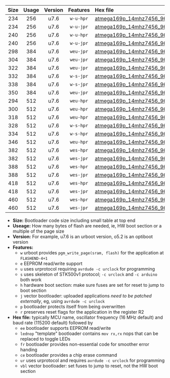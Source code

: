 |Size|Usage|Version|Features|Hex file|
|:-:|:-:|:-:|:-:|:--|
|234|256|u7.6|`w-u-hpr`|[atmega169p_14mhz7456_9600bps_ur.hex](https://raw.githubusercontent.com/stefanrueger/urboot/main//atmega169p_14mhz7456_9600bps_ur.hex)|
|234|256|u7.6|`w-u-jpr`|[atmega169p_14mhz7456_9600bps_ur_vbl.hex](https://raw.githubusercontent.com/stefanrueger/urboot/main//atmega169p_14mhz7456_9600bps_ur_vbl.hex)|
|240|256|u7.6|`w-u-hpr`|[atmega169p_14mhz7456_9600bps_lednop_ur.hex](https://raw.githubusercontent.com/stefanrueger/urboot/main//atmega169p_14mhz7456_9600bps_lednop_ur.hex)|
|240|256|u7.6|`w-u-jpr`|[atmega169p_14mhz7456_9600bps_lednop_ur_vbl.hex](https://raw.githubusercontent.com/stefanrueger/urboot/main//atmega169p_14mhz7456_9600bps_lednop_ur_vbl.hex)|
|298|384|u7.6|`weu-jpr`|[atmega169p_14mhz7456_9600bps_ee_ur_vbl.hex](https://raw.githubusercontent.com/stefanrueger/urboot/main//atmega169p_14mhz7456_9600bps_ee_ur_vbl.hex)|
|304|384|u7.6|`weu-jpr`|[atmega169p_14mhz7456_9600bps_ee_lednop_ur_vbl.hex](https://raw.githubusercontent.com/stefanrueger/urboot/main//atmega169p_14mhz7456_9600bps_ee_lednop_ur_vbl.hex)|
|322|384|u7.6|`weu-jpr`|[atmega169p_14mhz7456_9600bps_ee_lednop_fr_ur_vbl.hex](https://raw.githubusercontent.com/stefanrueger/urboot/main//atmega169p_14mhz7456_9600bps_ee_lednop_fr_ur_vbl.hex)|
|332|384|u7.6|`w-s-jpr`|[atmega169p_14mhz7456_9600bps_vbl.hex](https://raw.githubusercontent.com/stefanrueger/urboot/main//atmega169p_14mhz7456_9600bps_vbl.hex)|
|338|384|u7.6|`w-s-jpr`|[atmega169p_14mhz7456_9600bps_lednop_vbl.hex](https://raw.githubusercontent.com/stefanrueger/urboot/main//atmega169p_14mhz7456_9600bps_lednop_vbl.hex)|
|350|384|u7.6|`weu-jpr`|[atmega169p_14mhz7456_9600bps_ee_lednop_fr_ce_ur_vbl.hex](https://raw.githubusercontent.com/stefanrueger/urboot/main//atmega169p_14mhz7456_9600bps_ee_lednop_fr_ce_ur_vbl.hex)|
|294|512|u7.6|`weu-hpr`|[atmega169p_14mhz7456_9600bps_ee_ur.hex](https://raw.githubusercontent.com/stefanrueger/urboot/main//atmega169p_14mhz7456_9600bps_ee_ur.hex)|
|300|512|u7.6|`weu-hpr`|[atmega169p_14mhz7456_9600bps_ee_lednop_ur.hex](https://raw.githubusercontent.com/stefanrueger/urboot/main//atmega169p_14mhz7456_9600bps_ee_lednop_ur.hex)|
|318|512|u7.6|`weu-hpr`|[atmega169p_14mhz7456_9600bps_ee_lednop_fr_ur.hex](https://raw.githubusercontent.com/stefanrueger/urboot/main//atmega169p_14mhz7456_9600bps_ee_lednop_fr_ur.hex)|
|328|512|u7.6|`w-s-hpr`|[atmega169p_14mhz7456_9600bps.hex](https://raw.githubusercontent.com/stefanrueger/urboot/main//atmega169p_14mhz7456_9600bps.hex)|
|334|512|u7.6|`w-s-hpr`|[atmega169p_14mhz7456_9600bps_lednop.hex](https://raw.githubusercontent.com/stefanrueger/urboot/main//atmega169p_14mhz7456_9600bps_lednop.hex)|
|346|512|u7.6|`weu-hpr`|[atmega169p_14mhz7456_9600bps_ee_lednop_fr_ce_ur.hex](https://raw.githubusercontent.com/stefanrueger/urboot/main//atmega169p_14mhz7456_9600bps_ee_lednop_fr_ce_ur.hex)|
|382|512|u7.6|`wes-hpr`|[atmega169p_14mhz7456_9600bps_ee.hex](https://raw.githubusercontent.com/stefanrueger/urboot/main//atmega169p_14mhz7456_9600bps_ee.hex)|
|382|512|u7.6|`wes-jpr`|[atmega169p_14mhz7456_9600bps_ee_vbl.hex](https://raw.githubusercontent.com/stefanrueger/urboot/main//atmega169p_14mhz7456_9600bps_ee_vbl.hex)|
|388|512|u7.6|`wes-hpr`|[atmega169p_14mhz7456_9600bps_ee_lednop.hex](https://raw.githubusercontent.com/stefanrueger/urboot/main//atmega169p_14mhz7456_9600bps_ee_lednop.hex)|
|388|512|u7.6|`wes-jpr`|[atmega169p_14mhz7456_9600bps_ee_lednop_vbl.hex](https://raw.githubusercontent.com/stefanrueger/urboot/main//atmega169p_14mhz7456_9600bps_ee_lednop_vbl.hex)|
|418|512|u7.6|`wes-hpr`|[atmega169p_14mhz7456_9600bps_ee_lednop_fr.hex](https://raw.githubusercontent.com/stefanrueger/urboot/main//atmega169p_14mhz7456_9600bps_ee_lednop_fr.hex)|
|418|512|u7.6|`wes-jpr`|[atmega169p_14mhz7456_9600bps_ee_lednop_fr_vbl.hex](https://raw.githubusercontent.com/stefanrueger/urboot/main//atmega169p_14mhz7456_9600bps_ee_lednop_fr_vbl.hex)|
|460|512|u7.6|`wes-hpr`|[atmega169p_14mhz7456_9600bps_ee_lednop_fr_ce.hex](https://raw.githubusercontent.com/stefanrueger/urboot/main//atmega169p_14mhz7456_9600bps_ee_lednop_fr_ce.hex)|
|460|512|u7.6|`wes-jpr`|[atmega169p_14mhz7456_9600bps_ee_lednop_fr_ce_vbl.hex](https://raw.githubusercontent.com/stefanrueger/urboot/main//atmega169p_14mhz7456_9600bps_ee_lednop_fr_ce_vbl.hex)|

- **Size:** Bootloader code size including small table at top end
- **Useage:** How many bytes of flash are needed, ie, HW boot section or a multiple of the page size
- **Version:** For example, u7.6 is an urboot version, o5.2 is an optiboot version
- **Features:**
  + `w` urboot provides `pgm_write_page(sram, flash)` for the application at `FLASHEND-4+1`
  + `e` EEPROM read/write support
  + `u` uses urprotocol requiring `avrdude -c urclock` for programming
  + `s` uses skeleton of STK500v1 protocol; `-c urclock` and `-c arduino` both work
  + `h` hardware boot section: make sure fuses are set for reset to jump to boot section
  + `j` vector bootloader: uploaded applications *need to be patched externally*, eg, using `avrdude -c urclock`
  + `p` bootloader protects itself from being overwritten
  + `r` preserves reset flags for the application in the register R2
- **Hex file:** typically MCU name, oscillator frequency (16 MHz default) and baud rate (115200 default) followed by
  + `ee` bootloader supports EEPROM read/write
  + `lednop` "template" bootloader contains `mov rx,rx` nops that can be replaced to toggle LEDs
  + `fr` bootloader provides non-essential code for smoother error handing
  + `ce` bootloader provides a chip erase command
  + `ur` uses urprotocol and requires `avrdude -c urclock` for programming
  + `vbl` vector bootloader: set fuses to jump to reset, not the HW boot section

